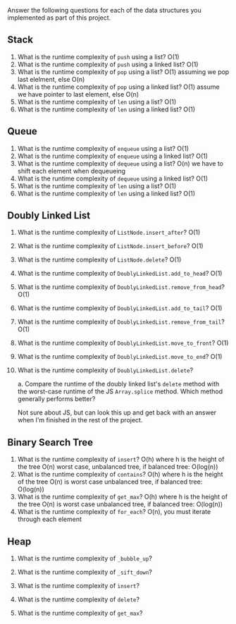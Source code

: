 Answer the following questions for each of the data structures you implemented as part of this project.

## Stack

1. What is the runtime complexity of `push` using a list?
O(1)
2. What is the runtime complexity of `push` using a linked list?
O(1)
3. What is the runtime complexity of `pop` using a list?
O(1) assuming we pop last elelment, else O(n)
4. What is the runtime complexity of `pop` using a linked list?
O(1) assume we have pointer to last element, else O(n)
5. What is the runtime complexity of `len` using a list?
O(1)
6. What is the runtime complexity of `len` using a linked list?
O(1)
## Queue

1. What is the runtime complexity of `enqueue` using a list?
O(1)
2. What is the runtime complexity of `enqueue` using a linked list?
O(1)
3. What is the runtime complexity of `dequeue` using a list?
O(n) we have to shift each element when dequeueing
4. What is the runtime complexity of `dequeue` using a linked list?
O(1)
5. What is the runtime complexity of `len` using a list?
O(1)
6. What is the runtime complexity of `len` using a linked list?
O(1)

## Doubly Linked List

1. What is the runtime complexity of `ListNode.insert_after`?
O(1)
2. What is the runtime complexity of `ListNode.insert_before`?
O(1)
3. What is the runtime complexity of `ListNode.delete`?
O(1)
4. What is the runtime complexity of `DoublyLinkedList.add_to_head`?
O(1)
5. What is the runtime complexity of `DoublyLinkedList.remove_from_head`?
O(1)
6. What is the runtime complexity of `DoublyLinkedList.add_to_tail`?
O(1)
7. What is the runtime complexity of `DoublyLinkedList.remove_from_tail`?
O(1)
8. What is the runtime complexity of `DoublyLinkedList.move_to_front`?
O(1)
9. What is the runtime complexity of `DoublyLinkedList.move_to_end`?
O(1)
10. What is the runtime complexity of `DoublyLinkedList.delete`?

    a. Compare the runtime of the doubly linked list's `delete` method with the worst-case runtime of the JS `Array.splice` method. Which method generally performs better?

    Not sure about JS, but can look this up and get back with an answer when I'm finished in the rest of the project.

## Binary Search Tree

1. What is the runtime complexity of `insert`? 
O(h) where h is the height of the tree
O(n) worst case, unbalanced tree, if balanced tree: O(log(n)) 
2. What is the runtime complexity of `contains`?
O(h) where h is the height of the tree
O(n) is worst case unbalanced tree, if balanced tree: O(log(n))
3. What is the runtime complexity of `get_max`? 
O(h) where h is the height of the tree
O(n) is worst case unbalanced tree, if balanced tree: O(log(n))
4. What is the runtime complexity of `for_each`?
O(n), you must iterate through each element
    
## Heap

1. What is the runtime complexity of `_bubble_up`?

2. What is the runtime complexity of `_sift_down`?

3. What is the runtime complexity of `insert`?

4. What is the runtime complexity of `delete`?

5. What is the runtime complexity of `get_max`?
